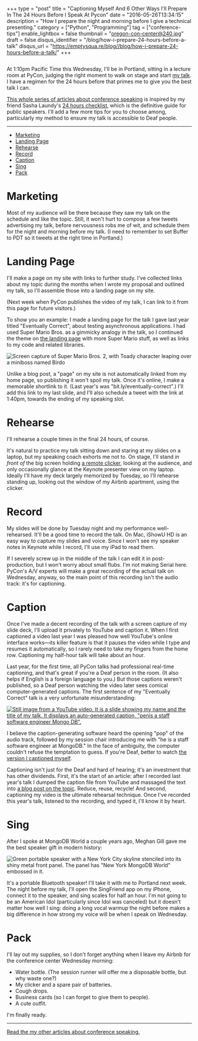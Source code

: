 +++
type = "post"
title = "Captioning Myself And 6 Other Ways I'll Prepare In The 24 Hours Before I Speak At Pycon"
date = "2016-05-26T13:34:15"
description = "How I prepare the night and morning before I give a technical presenting."
category = ["Python", "Programming"]
tag = ["conference-tips"]
enable_lightbox = false
thumbnail = "oregon-con-center@240.jpg"
draft = false
disqus_identifier = "/blog/how-i-prepare-24-hours-before-a-talk"
disqus_url = "https://emptysqua.re/blog//blog/how-i-prepare-24-hours-before-a-talk/"
+++

<p><a href="https://en.wikipedia.org/wiki/File:Oregon_Convention_Center_Dusk_1_(edit).jpg"><img alt="" src="oregon-con-center.jpg" /></a></p>
<p>At 1:10pm Pacific Time this Wednesday, I'll be in Portland, sitting in a lecture room at PyCon, judging the right moment to walk on stage and start <a href="https://us.pycon.org/2016/schedule/presentation/1668/">my talk</a>. I have a regimen for the 24 hours before that primes me to give you the best talk I can.</p>
<p><a href="https://emptysqua.re/blog/tag/conference-tips/">This whole series of articles about conference speaking</a> is inspired by my friend Sasha Laundy's <a href="http://blog.sashalaundy.com/blog/2015/02/23/how-i-prep-in-the-24-hours-before-a-conference-talk/">24 hours checklist</a>, which is the definitive guide for public speakers. I'll add a few more tips for you to choose among, particularly my method to ensure my talk is accessible to Deaf people.</p>
<hr />
<div class="toc">
<ul>
<li><a href="#marketing">Marketing</a></li>
<li><a href="#landing-page">Landing Page</a></li>
<li><a href="#rehearse">Rehearse</a></li>
<li><a href="#record">Record</a></li>
<li><a href="#caption">Caption</a></li>
<li><a href="#sing">Sing</a></li>
<li><a href="#pack">Pack</a></li>
</ul>
</div>
<h1 id="marketing">Marketing</h1>
<p>Most of my audience will be there because they saw my talk on the schedule and like the topic. Still, it won't hurt to compose a few tweets advertising my talk, before nervousness robs me of wit, and schedule them for the night and morning before my talk. (I need to remember to set Buffer to PDT so it tweets at the right time in Portland.)</p>
<h1 id="landing-page">Landing Page</h1>
<p>I'll make a page on my site with links to further study. I've collected links about my topic during the months when I wrote my proposal and outlined my talk, so I'll assemble those into a landing page on my site.</p>
<p>(Next week when PyCon publishes the video of my talk, I can link to it from this page for future visitors.)</p>
<p>To show you an example: I made a landing page for the talk I gave last year titled "Eventually Correct", about testing asynchronous applications. I had used Super Mario Bros. as a gimmicky analogy in the talk, so I continued the theme on <a href="https://emptysqua.re/blog/eventually-correct-links/">the landing page</a> with more Super Mario stuff, as well as links to my code and related libraries.</p>
<p><img alt="Screen capture of Super Mario Bros. 2, with Toady character leaping over a miniboss named Birdo" src="https://emptysqua.re/blog/eventually-correct-links/toad-vs-birdo.jpg" /></p>
<p>Unlike a blog post, a "page" on my site is not automatically linked from my home page, so publishing it won't spoil my talk. Once it's online, I make a memorable shortlink to it. (Last year's was "bit.ly/eventually-correct".) I'll add this link to my last slide, and I'll also schedule a tweet with the link at 1:40pm, towards the ending of my speaking slot.</p>
<h1 id="rehearse">Rehearse</h1>
<p>I'll rehearse a couple times in the final 24 hours, of course.</p>
<p>It's natural to practice my talk sitting down and staring at my slides on a laptop, but my speaking coach exhorts me not to. On stage, I'll stand <em>in front of</em> the big screen holding <a href="http://www.kensington.com/us/us/4492/k33374usa/presenter-remote-red-laser-presenter">a remote clicker</a>, looking at the audience, and only occasionally glance at the Keynote presenter view on my laptop. Ideally I'll have my deck largely memorized by Tuesday, so I'll rehearse standing up, looking out the window of my Airbnb apartment, using the clicker.</p>
<h1 id="record">Record</h1>
<p>My slides will be done by Tuesday night and my performance well-rehearsed. It'll be a good time to record the talk. On Mac, iShowU HD is an easy way to capture my slides and voice. Since I won't see my speaker notes in Keynote while I record, I'll use my iPad to read them.</p>
<p>If I severely screw up in the middle of the talk I can edit it in post-production, but I won't worry about small flubs. I'm not making Serial here. PyCon's A/V experts will make a great recording of the actual talk on Wednesday, anyway, so the main point of this recording isn't the audio track: it's for captioning.</p>
<h1 id="caption">Caption</h1>
<p>Once I've made a decent recording of the talk with a screen capture of my slide deck, I'll upload it privately to YouTube and caption it. When I first captioned a video last year I was pleased how well YouTube's online interface works&mdash;its killer feature is that it pauses the video while I type and resumes it automatically, so I rarely need to take my fingers from the home row. Captioning my half-hour talk will take about an hour.</p>
<p>Last year, for the first time, all PyCon talks had professional real-time captioning, and that's great if you're a Deaf person in the room. (It also helps if English is a foreign language to you.) But those captions weren't published, so a Deaf person watching the video later sees comical computer-generated captions. The first sentence of my "Eventually Correct" talk is a very unfortunate misunderstanding:</p>
<p><a href="https://www.youtube.com/watch?v=GpvCSkxLiZo"><img alt="Still image from a YouTube video. It is a slide showing my name and the title of my talk. It displays an auto-generated caption, &quot;penis a staff software engineer Mongo DB&quot;." src="auto-caption.jpg" /></a></p>
<p>I believe the caption-generating software heard the opening "pop" of the audio track, followed by my session chair introducing me with "he is a staff software engineer at MongoDB." In the face of ambiguity, the computer couldn't refuse the temptation to guess. If you're Deaf, better to watch <a href="https://emptysqua.re/blog/screencast-of-eventually-correct-async-testing-with-tornado/">the version I captioned myself</a>.</p>
<p>Captioning isn't just for the Deaf and hard of hearing; it's an investment that has other dividends. First, it's the start of an article: after I recorded last year's talk I dumped the caption file from YouTube and massaged the text into <a href="https://emptysqua.re/blog/eventually-correct-async-testing-tornado/">a blog post on the topic</a>. Reduce, reuse, recycle! And second, captioning my video is the ultimate rehearsal technique. Once I've recorded this year's talk, listened to the recording, and typed it, I'll know it by heart.</p>
<h1 id="sing">Sing</h1>
<p>After I spoke at MongoDB World a couple years ago, Meghan Gill gave me the best speaker gift in modern history:</p>
<p><img alt="Green portable speaker with a New York City skyline stenciled into its shiny metal front panel. The panel has &quot;New York MongoDB World&quot; embossed in it." src="bluetooth-speaker.jpg" /></p>
<p>It's a portable Bluetooth speaker! I'll take it with me to Portland next week. The night before my talk, I'll open the SingFriend app on my iPhone, connect it to the speaker, and sing scales for half an hour. I'm not going to be an American Idol (particularly since Idol was canceled) but it doesn't matter how well I sing: doing a long vocal warmup the night before makes a big difference in how strong my voice will be when I speak on Wednesday.</p>
<h1 id="pack">Pack</h1>
<p>I'll lay out my supplies, so I don't forget anything when I leave my Airbnb for the conference center Wednesday morning:</p>
<ul>
<li>Water bottle. (The session runner will offer me a disposable bottle, but why waste one?)</li>
<li>My clicker and a spare pair of batteries.</li>
<li>Cough drops.</li>
<li>Business cards (so I can forget to give them to people).</li>
<li>A cute outfit.</li>
</ul>
<p>I'm finally ready.</p>
<hr />
<p><a href="https://emptysqua.re/blog/tag/conference-tips/">Read the my other articles about conference speaking.</a></p>
